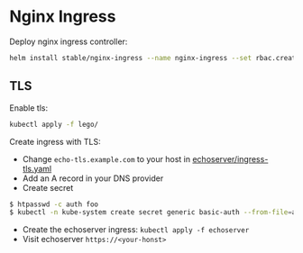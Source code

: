 # Nginx Ingress

Deploy nginx ingress controller:

```sh
helm install stable/nginx-ingress --name nginx-ingress --set rbac.create=true --namespace=kube-system
```

## TLS

Enable tls:

```sh
kubectl apply -f lego/
```

Create ingress with TLS:

- Change `echo-tls.example.com` to your host in [echoserver/ingress-tls.yaml](echoserver/ingress-tls.yaml)
- Add an A record in your DNS provider
- Create secret
```sh
$ htpasswd -c auth foo
$ kubectl -n kube-system create secret generic basic-auth --from-file=auth
```
- Create the echoserver ingress: `kubectl apply -f echoserver`
- Visit echoserver `https://<your-honst>`

